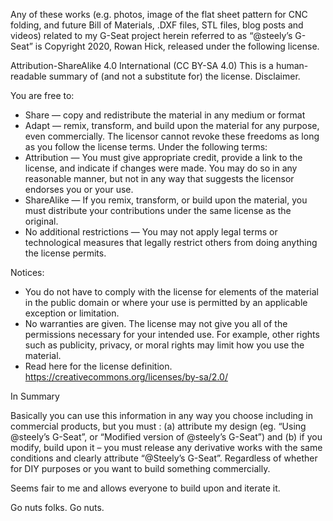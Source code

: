 Any of these works (e.g. photos, image of the flat sheet pattern for CNC folding, and future Bill of Materials, .DXF files, STL files, blog posts and videos) related to my G-Seat project herein referred to as “@steely’s G-Seat” is Copyright 2020, Rowan Hick, released under the following license.

Attribution-ShareAlike 4.0 International (CC BY-SA 4.0)
This is a human-readable summary of (and not a substitute for) the license. Disclaimer.

You are free to:
* Share — copy and redistribute the material in any medium or format
* Adapt — remix, transform, and build upon the material
for any purpose, even commercially.
The licensor cannot revoke these freedoms as long as you follow the license terms.
Under the following terms:
* Attribution — You must give appropriate credit, provide a link to the license, and indicate if changes were made. You may do so in any reasonable manner, but not in any way that suggests the licensor endorses you or your use.
* ShareAlike — If you remix, transform, or build upon the material, you must distribute your contributions under the same license as the original.
* No additional restrictions — You may not apply legal terms or technological measures that legally restrict others from doing anything the license permits.

Notices:
* You do not have to comply with the license for elements of the material in the public domain or where your use is permitted by an applicable exception or limitation.
* No warranties are given. The license may not give you all of the permissions necessary for your intended use. For example, other rights such as publicity, privacy, or moral rights may limit how you use the material.
* Read here for the license definition. https://creativecommons.org/licenses/by-sa/2.0/

In Summary

Basically you can use this information in any way you choose including in commercial products, but you must :
(a) attribute my design (eg. “Using @steely’s G-Seat”, or “Modified version of @steely’s G-Seat”) and
(b) if you modify, build upon it – you must release any derivative works with the same conditions and clearly attribute “@Steely’s G-Seat”. Regardless of whether for DIY purposes or you want to build something commercially.

Seems fair to me and allows everyone to build upon and iterate it.

Go nuts folks. Go nuts.
